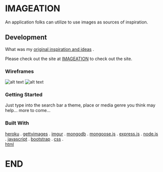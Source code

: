 # IMAGEATION

An application folks can utilize to use images as sources of inspiration. 

## Development

What was my [original inspiration and ideas](https://trello.com/b/bLHtwlxQ/imagination) .

Please check out the site at [IMAGEATION](https://imageation.herokuapp.com) to check out the site. 

### Wireframes

![alt text](Imageation/Page_1.png "Description goes here")
![alt text](Imageation/Page_2.png "Description goes here")


### Getting Started

Just type into the search bar a theme, place or media genre you think may help... 
more to come...

### Built With
  [heroku](https://www.heroku.com/home) .
  [gettyimages](http://developers.gettyimages.com/en/) . 
  [imgur](https://api.imgur.com) . 
  [mongodb](https://www.mongodb.com) . 
  [mongoose.js](http://mongoosejs.com/index.html) . 
  [express.js](https://expressjs.com) . 
  [node.js](https://nodejs.org/en/) . 
  [javascript](https://developer.mozilla.org/en-US/docs/Web/JavaScript) . 
  [bootstrap](http://getbootstrap.comc) . 
  [css](https://developer.mozilla.org/en-US/docs/Web/CSS) .  
  [html](https://developer.mozilla.org/en-US/docs/Web/HTML)


# END
